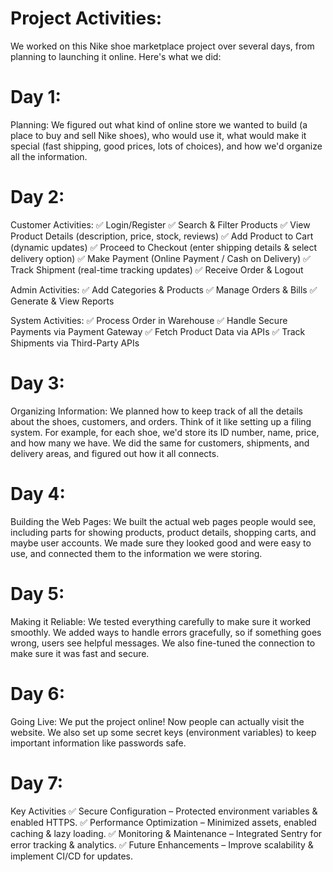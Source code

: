# Project Activities:
We worked on this Nike shoe marketplace project over several days, from planning to launching it online. Here's what we did:

# Day 1:
Planning: We figured out what kind of online store we wanted to build (a place to buy and sell Nike shoes), who would use it, what would make it special (fast shipping, good prices, lots of choices), and how we'd organize all the information.

# Day 2:
Customer Activities:
✅ Login/Register
✅ Search & Filter Products
✅ View Product Details (description, price, stock, reviews)
✅ Add Product to Cart (dynamic updates)
✅ Proceed to Checkout (enter shipping details & select delivery option)
✅ Make Payment (Online Payment / Cash on Delivery)
✅ Track Shipment (real-time tracking updates)
✅ Receive Order & Logout

Admin Activities:
✅ Add Categories & Products
✅ Manage Orders & Bills
✅ Generate & View Reports

System Activities:
✅ Process Order in Warehouse
✅ Handle Secure Payments via Payment Gateway
✅ Fetch Product Data via APIs
✅ Track Shipments via Third-Party APIs

# Day 3: 
Organizing Information: We planned how to keep track of all the details about the shoes, customers, and orders.  Think of it like setting up a filing system.  For example, for each shoe, we'd store its ID number, name, price, and how many we have. We did the same for customers, shipments, and delivery areas, and figured out how it all connects.

# Day 4: 
Building the Web Pages: We built the actual web pages people would see, including parts for showing products, product details, shopping carts, and maybe user accounts. We made sure they looked good and were easy to use, and connected them to the information we were storing.

# Day 5:
Making it Reliable: We tested everything carefully to make sure it worked smoothly. We added ways to handle errors gracefully, so if something goes wrong, users see helpful messages. We also fine-tuned the connection to make sure it was fast and secure.

# Day 6: 
Going Live: We put the project online!  Now people can actually visit the website.  We also set up some secret keys (environment variables) to keep important information like passwords safe.

# Day 7:
Key Activities
✅ Secure Configuration – Protected environment variables & enabled HTTPS.
✅ Performance Optimization – Minimized assets, enabled caching & lazy loading.
✅ Monitoring & Maintenance – Integrated Sentry for error tracking & analytics.
✅ Future Enhancements – Improve scalability & implement CI/CD for updates.




